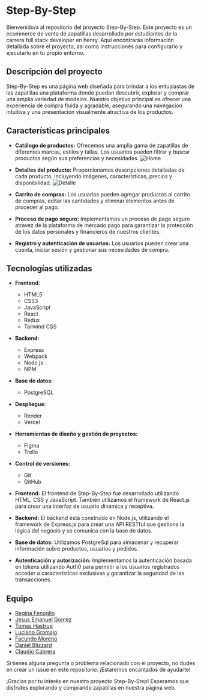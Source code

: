 # Step-By-Step

Bienvenido/a al repositorio del proyecto Step-By-Step. Este proyecto es un ecommerce de venta de zapatillas desarrollado por estudiantes de la carrera full stack developer en henry. Aquí encontrarás información detallada sobre el proyecto, así como instrucciones para configurarlo y ejecutarlo en tu propio entorno.

## Descripción del proyecto

Step-By-Step es una página web diseñada para brindar a los entusiastas de las zapatillas una plataforma donde puedan descubrir, explorar y comprar una amplia variedad de modelos. Nuestro objetivo principal es ofrecer una experiencia de compra fluida y agradable, asegurando una navegación intuitiva y una presentación visualmente atractiva de los productos.

## Características principales

- **Catálogo de productos:** Ofrecemos una amplia gama de zapatillas de diferentes marcas, estilos y tallas. Los usuarios pueden filtrar y buscar productos según sus preferencias y necesidades.
![Home](./Client/src/assets/Home.png)


- **Detalles del producto:** Proporcionamos descripciones detalladas de cada producto, incluyendo imágenes, características, precios y disponibilidad.
![Detalle](./Client/src/assets/Detalle.png)


- **Carrito de compras:** Los usuarios pueden agregar productos al carrito de compras, editar las cantidades y eliminar elementos antes de proceder al pago.

- **Proceso de pago seguro:** Implementamos un proceso de pago seguro atravez de la plataforma de mercado pago para garantizar la protección de los datos personales y financieros de nuestros clientes.

- **Registro y autenticación de usuarios:** Los usuarios pueden crear una cuenta, iniciar sesión y gestionar sus necesidades de compra.

## Tecnologías utilizadas

- **Frontend:** 
  - HTML5 <i class="fab fa-html5"></i>
  - CSS3 <i class="fab fa-css3-alt"></i>
  - JavaScript <i class="fab fa-js"></i>
  - React <i class="fab fa-react"></i>
  - Redux <i class="fab fa-react"></i>
  - Tailwind CSS <i class="fab fa-css3-alt"></i>

- **Backend:**
  - Express <i class="fab fa-node-js"></i>
  - Webpack <i class="fab fa-node-js"></i>
  - Node.js <i class="fab fa-node-js"></i>
  - NPM <i class="fab fa-npm"></i>

- **Base de datos:**
  - PostgreSQL <i class="fas fa-database"></i>

- **Despliegue:**
  - Render <i class="fas fa-server"></i>
  - Vercel <i class="fas fa-server"></i>

- **Herramientas de diseño y gestión de proyectos:**
  - Figma <i class="fab fa-figma"></i>
  - Trello <i class="fab fa-trello"></i>

- **Control de versiones:**
  - Git <i class="fab fa-git"></i>
  - GitHub <i class="fab fa-github"></i>


- **Frontend:** El frontend de Step-By-Step fue desarrollado utilizando HTML, CSS y JavaScript. También utilizamos el framework de React.js para crear una interfaz de usuario dinámica y receptiva.

- **Backend:** El backend está construido en Node.js, utilizando el framework de Express.js para crear una API RESTful que gestiona la lógica del negocio y se comunica con la base de datos.

- **Base de datos:** Utilizamos PostgreSql para almacenar y recuperar información sobre productos, usuarios y pedidos.

- **Autenticación y autorización:** Implementamos la autenticación basada en tokens utilizando Auth0 para permitir a los usuarios registrados acceder a características exclusivas y garantizar la seguridad de las transacciones.

## Equipo

- [Regina Fenoglio ](https://www.linkedin.com/in/regi-fenoglio-bb2499209/)
- [Jesus Emanuel Gomez](https://www.linkedin.com/in/jesus-emanuel-gomez-33a0ba244/)
- [Tomas Hastrup](https://www.linkedin.com/in/tomas-hastrup-1a28a413/)
- [Luciano Gramajo]()
- [Facundo Moreno]()
- [Daniel Blizzard]()
- [Claudio Cabrera](https://www.linkedin.com/in/claudio-fabio-cabrera-363222258/)


Si tienes alguna pregunta o problema relacionado con el proyecto, no dudes en crear un issue en este repositorio. ¡Estaremos encantados de ayudarte!

¡Gracias por tu interés en nuestro proyecto Step-By-Step! Esperamos que disfrutes explorando y comprando zapatillas en nuestra página web.


